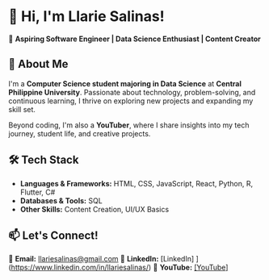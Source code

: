 # 👋 Hi, I'm Llarie Salinas!  

🎯 **Aspiring Software Engineer | Data Science Enthusiast | Content Creator**  

## 🚀 About Me  
I'm a **Computer Science student majoring in Data Science** at **Central Philippine University**. Passionate about technology, problem-solving, and continuous learning, I thrive on exploring new projects and expanding my skill set.  

Beyond coding, I'm also a **YouTuber**, where I share insights into my tech journey, student life, and creative projects.  

## 🛠️ Tech Stack  
- **Languages & Frameworks:** HTML, CSS, JavaScript, React, Python, R, Flutter, C#  
- **Databases & Tools:** SQL  
- **Other Skills:** Content Creation, UI/UX Basics  

## 📫 Let's Connect!  
📧 **Email:** llariesalinas@gmail.com
📌 **LinkedIn:** [LinkedIn]  ](https://www.linkedin.com/in/llariesalinas/)
📌 **YouTube:** [[YouTube]](https://www.youtube.com/@LLARIE)  
